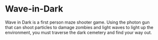 # Wave-in-Dark
Wave in Dark is a first person maze shooter game. Using the photon gun that can shoot particles to damage zombies and light waves to light up the environment, you must traverse the dark cemetery and find your way out.

